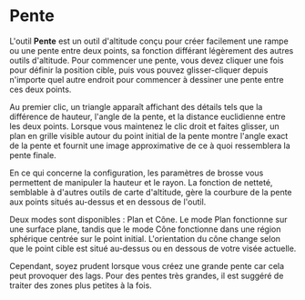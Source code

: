 # Pente

L'outil **Pente** est un outil d'altitude conçu pour créer facilement une rampe ou une pente entre deux points, sa fonction différant légèrement des autres outils d'altitude. Pour commencer une pente, vous devez cliquer une fois pour définir la position cible, puis vous pouvez glisser-cliquer depuis n'importe quel autre endroit pour commencer à dessiner une pente entre ces deux points.

Au premier clic, un triangle apparaît affichant des détails tels que la différence de hauteur, l'angle de la pente, et la distance euclidienne entre les deux points. Lorsque vous maintenez le clic droit et faites glisser, un plan en grille visible autour du point initial de la pente montre l'angle exact de la pente et fournit une image approximative de ce à quoi ressemblera la pente finale.

En ce qui concerne la configuration, les paramètres de brosse vous permettent de manipuler la hauteur et le rayon. La fonction de netteté, semblable à d'autres outils de carte d'altitude, gère la courbure de la pente aux points situés au-dessus et en dessous de l'outil.

Deux modes sont disponibles : Plan et Cône. Le mode Plan fonctionne sur une surface plane, tandis que le mode Cône fonctionne dans une région sphérique centrée sur le point initial. L'orientation du cône change selon que le point cible est situé au-dessus ou en dessous de votre visée actuelle.

Cependant, soyez prudent lorsque vous créez une grande pente car cela peut provoquer des lags. Pour des pentes très grandes, il est suggéré de traiter des zones plus petites à la fois.